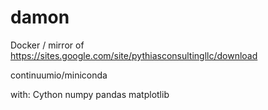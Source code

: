 # damon
Docker / mirror of https://sites.google.com/site/pythiasconsultingllc/download

continuumio/miniconda

with:
Cython
numpy
pandas
matplotlib

